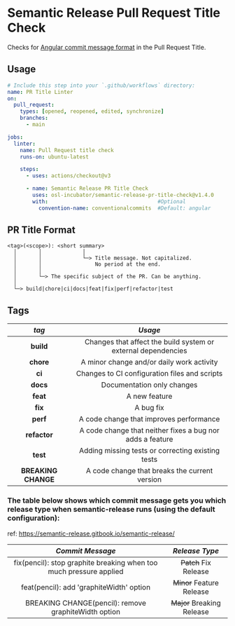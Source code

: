 # Semantic Release Pull Request Title Check

Checks for [Angular commit message format](https://github.com/angular/angular/blob/main/CONTRIBUTING.md#-commit-message-format) in the Pull Request Title.


## Usage
``` yaml
# Include this step into your `.github/workflows` directory:
name: PR Title Linter
on:
  pull_request:
    types: [opened, reopened, edited, synchronize]
    branches:
      - main

jobs:
  linter:
    name: Pull Request title check
    runs-on: ubuntu-latest

    steps:
      - uses: actions/checkout@v3

      - name: Semantic Release PR Title Check
        uses: osl-incubator/semantic-release-pr-title-check@v1.4.0
        with:                                   #Optional
          convention-name: conventionalcommits  #Default: angular
```


## PR Title Format
```
<tag>(<scope>): <short summary>
  │       │             │
  │       │             └─> Title message. Not capitalized. 
  │       │                 No period at the end.
  │       │
  │       └─> The specific subject of the PR. Can be anything.
  │
  └─> build|chore|ci|docs|feat|fix|perf|refactor|test
```


## Tags

|*tag*|*Usage*|
|:---:|:---------:|
|**build**|Changes that affect the build system or external dependencies|
|**chore**|A minor change and/or daily work activity|
|**ci**|Changes to CI configuration files and scripts|
|**docs**|Documentation only changes|
|**feat**|A new feature|
|**fix**|A bug fix|
|**perf**|A code change that improves performance|
|**refactor**|A code change that neither fixes a bug nor adds a feature|
|**test**|Adding missing tests or correcting existing tests|
|**BREAKING CHANGE**|A code change that breaks the current version|


### The table below shows which commit message gets you which release type when semantic-release runs (using the default configuration):
ref: https://semantic-release.gitbook.io/semantic-release/

|*Commit Message*|*Release Type*|
|:---:|:---------:|
|fix(pencil): stop graphite breaking when too much pressure applied|~~Patch~~ Fix Release|
|feat(pencil): add 'graphiteWidth' option|~~Minor~~ Feature Release|
|BREAKING CHANGE(pencil): remove graphiteWidth option|~~Major~~ Breaking Release|
